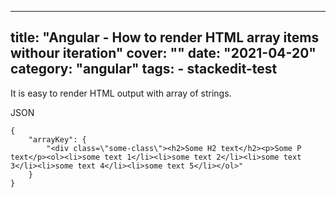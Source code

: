 

---
title: "Angular - How to render HTML array items withour iteration"
cover: ""
date: "2021-04-20"
category: "angular"
tags:
    - stackedit-test
---

It is easy to render HTML output with array of strings.

JSON
```
{
	"arrayKey": {
		"<div class=\"some-class\"><h2>Some H2 text</h2><p>Some P text</p><ol><li>some text 1</li><li>some text 2</li><li>some text 3</li><li>some text 4</li><li>some text 5</li></ol>"
	}
}
```


<!--stackedit_data:
eyJoaXN0b3J5IjpbLTE4NzA4MTY5MTcsLTU0NzIxNzExMCwtMz
c1MTc0OTE3LDIxMjM3NTk5MzgsLTMzMjQ1NTM2M119
-->